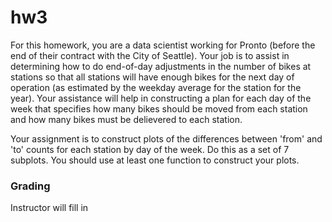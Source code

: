 # hw3

For this homework, you are a data scientist working for Pronto (before the end of their contract with the City of Seattle). Your job is to assist in determining how to do end-of-day adjustments in the number of bikes at stations so that all stations will have enough bikes for the next day of operation (as estimated by the weekday average for the station for the year). Your assistance will help in constructing a plan for each day of the week that specifies how many bikes should be moved from each station and how many bikes must be delievered to each station.

Your assignment is to construct plots of the differences between 'from' and 'to' counts for each station by day of the week. Do this as a set of 7 subplots. You should use at least one function to construct your plots.

### Grading
Instructor will fill in
